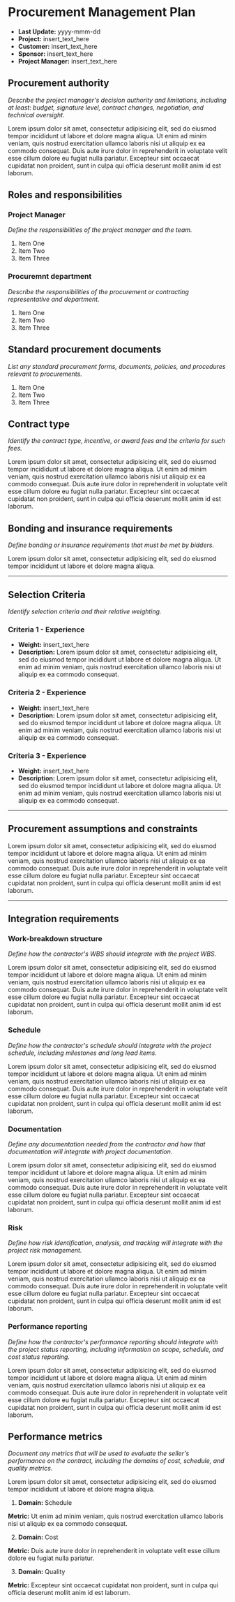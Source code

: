 # Procurement Management Plan

- **Last Update:** yyyy-mmm-dd
- **Project:** insert_text_here
- **Customer:** insert_text_here
- **Sponsor:** insert_text_here
- **Project Manager:** insert_text_here

## Procurement authority

_Describe the project manager's decision authority and limitations, including at least: budget, signature level, contract changes, negotiation, and technical oversight._

Lorem ipsum dolor sit amet, consectetur adipisicing elit, sed do eiusmod tempor incididunt ut labore et dolore magna aliqua. Ut enim ad minim veniam, quis nostrud exercitation ullamco laboris nisi ut aliquip ex ea commodo consequat. Duis aute irure dolor in reprehenderit in voluptate velit esse cillum dolore eu fugiat nulla pariatur. Excepteur sint occaecat cupidatat non proident, sunt in culpa qui officia deserunt mollit anim id est laborum.

## Roles and responsibilities

### Project Manager

_Define the responsibilities of the project manager and the team._

1. Item One
2. Item Two
3. Item Three

### Procuremnt department

_Describe the responsibilities of the procurement or contracting representative and department._

1. Item One
2. Item Two
3. Item Three

## Standard procurement documents

_List any standard procurement forms, documents, policies, and procedures relevant to procurements._

1. Item One
2. Item Two
3. Item Three

## Contract type

_Identify the contract type, incentive, or award fees and the criteria for such fees._

Lorem ipsum dolor sit amet, consectetur adipisicing elit, sed do eiusmod tempor incididunt ut labore et dolore magna aliqua. Ut enim ad minim veniam, quis nostrud exercitation ullamco laboris nisi ut aliquip ex ea commodo consequat. Duis aute irure dolor in reprehenderit in voluptate velit esse cillum dolore eu fugiat nulla pariatur. Excepteur sint occaecat cupidatat non proident, sunt in culpa qui officia deserunt mollit anim id est laborum.

## Bonding and insurance requirements

_Define bonding or insurance requirements that must be met by bidders._

Lorem ipsum dolor sit amet, consectetur adipisicing elit, sed do eiusmod tempor incididunt ut labore et dolore magna aliqua.

--------------------------------------------------------------------------------

## Selection Criteria

_Identify selection criteria and their relative weighting._

### Criteria 1 - Experience

- **Weight:** insert_text_here
- **Description:** Lorem ipsum dolor sit amet, consectetur adipisicing elit, sed do eiusmod tempor incididunt ut labore et dolore magna aliqua. Ut enim ad minim veniam, quis nostrud exercitation ullamco laboris nisi ut aliquip ex ea commodo consequat.

### Criteria 2 - Experience

- **Weight:** insert_text_here
- **Description:** Lorem ipsum dolor sit amet, consectetur adipisicing elit, sed do eiusmod tempor incididunt ut labore et dolore magna aliqua. Ut enim ad minim veniam, quis nostrud exercitation ullamco laboris nisi ut aliquip ex ea commodo consequat.

### Criteria 3 - Experience

- **Weight:** insert_text_here
- **Description:** Lorem ipsum dolor sit amet, consectetur adipisicing elit, sed do eiusmod tempor incididunt ut labore et dolore magna aliqua. Ut enim ad minim veniam, quis nostrud exercitation ullamco laboris nisi ut aliquip ex ea commodo consequat.

--------------------------------------------------------------------------------

## Procurement assumptions and constraints

Lorem ipsum dolor sit amet, consectetur adipisicing elit, sed do eiusmod tempor incididunt ut labore et dolore magna aliqua. Ut enim ad minim veniam, quis nostrud exercitation ullamco laboris nisi ut aliquip ex ea commodo consequat. Duis aute irure dolor in reprehenderit in voluptate velit esse cillum dolore eu fugiat nulla pariatur. Excepteur sint occaecat cupidatat non proident, sunt in culpa qui officia deserunt mollit anim id est laborum.

--------------------------------------------------------------------------------

## Integration requirements

### Work-breakdown structure

_Define how the contractor's WBS should integrate with the project WBS._

Lorem ipsum dolor sit amet, consectetur adipisicing elit, sed do eiusmod tempor incididunt ut labore et dolore magna aliqua. Ut enim ad minim veniam, quis nostrud exercitation ullamco laboris nisi ut aliquip ex ea commodo consequat. Duis aute irure dolor in reprehenderit in voluptate velit esse cillum dolore eu fugiat nulla pariatur. Excepteur sint occaecat cupidatat non proident, sunt in culpa qui officia deserunt mollit anim id est laborum.

### Schedule

_Define how the contractor's schedule should integrate with the project schedule, including milestones and long lead items._

Lorem ipsum dolor sit amet, consectetur adipisicing elit, sed do eiusmod tempor incididunt ut labore et dolore magna aliqua. Ut enim ad minim veniam, quis nostrud exercitation ullamco laboris nisi ut aliquip ex ea commodo consequat. Duis aute irure dolor in reprehenderit in voluptate velit esse cillum dolore eu fugiat nulla pariatur. Excepteur sint occaecat cupidatat non proident, sunt in culpa qui officia deserunt mollit anim id est laborum.

### Documentation

_Define any documentation needed from the contractor and how that documentation will integrate with project documentation._

Lorem ipsum dolor sit amet, consectetur adipisicing elit, sed do eiusmod tempor incididunt ut labore et dolore magna aliqua. Ut enim ad minim veniam, quis nostrud exercitation ullamco laboris nisi ut aliquip ex ea commodo consequat. Duis aute irure dolor in reprehenderit in voluptate velit esse cillum dolore eu fugiat nulla pariatur. Excepteur sint occaecat cupidatat non proident, sunt in culpa qui officia deserunt mollit anim id est laborum.

### Risk

_Define how risk identification, analysis, and tracking will integrate with the project risk management._

Lorem ipsum dolor sit amet, consectetur adipisicing elit, sed do eiusmod tempor incididunt ut labore et dolore magna aliqua. Ut enim ad minim veniam, quis nostrud exercitation ullamco laboris nisi ut aliquip ex ea commodo consequat. Duis aute irure dolor in reprehenderit in voluptate velit esse cillum dolore eu fugiat nulla pariatur. Excepteur sint occaecat cupidatat non proident, sunt in culpa qui officia deserunt mollit anim id est laborum.

### Performance reporting

_Define how the contractor's performance reporting should integrate with the project status reporting, including information on scope, schedule, and cost status reporting._

Lorem ipsum dolor sit amet, consectetur adipisicing elit, sed do eiusmod tempor incididunt ut labore et dolore magna aliqua. Ut enim ad minim veniam, quis nostrud exercitation ullamco laboris nisi ut aliquip ex ea commodo consequat. Duis aute irure dolor in reprehenderit in voluptate velit esse cillum dolore eu fugiat nulla pariatur. Excepteur sint occaecat cupidatat non proident, sunt in culpa qui officia deserunt mollit anim id est laborum.

## Performance metrics

_Document any metrics that will be used to evaluate the seller's performance on the contract, including the domains of cost, schedule, and quality metrics._

Lorem ipsum dolor sit amet, consectetur adipisicing elit, sed do eiusmod tempor incididunt ut labore et dolore magna aliqua.

1. **Domain:** Schedule

  **Metric:** Ut enim ad minim veniam, quis nostrud exercitation ullamco laboris nisi ut aliquip ex ea commodo consequat.

2. **Domain:** Cost

  **Metric:** Duis aute irure dolor in reprehenderit in voluptate velit esse cillum dolore eu fugiat nulla pariatur.

3. **Domain:** Quality

  **Metric:** Excepteur sint occaecat cupidatat non proident, sunt in culpa qui officia deserunt mollit anim id est laborum.

